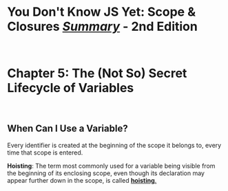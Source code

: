 # You Don't Know JS Yet: Scope & Closures <ins>**_Summary_**</ins> - 2nd Edition

<br>

# Chapter 5: The (Not So) Secret Lifecycle of Variables

<br>

## When Can I Use a Variable?

Every identifier is created at the beginning of the scope it belongs to, every time that scope is entered.

**Hoisting**:
The term most commonly used for a variable being visible from the beginning of its enclosing scope, even though its declaration may appear further down in the scope, is called <ins>**hoisting**<ins>.
